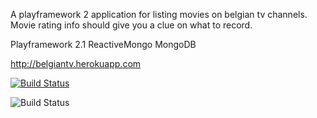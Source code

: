 A playframework 2 application for listing movies on belgian tv channels. Movie rating info should give you a clue on what to record.

Playframework 2.1
ReactiveMongo
MongoDB

<http://belgiantv.herokuapp.com>

[![Build Status](https://travis-ci.org/francisdb/belgiantv.png?branch=master)](https://travis-ci.org/francisdb/belgiantv)

![Build Status](https://www.codeship.io/projects/f0663d10-f562-0130-8cb4-3a7857e44df3/status)
